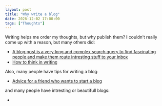 ```yaml
---
layout: post
title: "Why write a blog"
date: 2026-12-02 17:00:00
tags: ["Thoughts"]
---
```


Writing helps me order my thoughts, but why publish them? I couldn't really come up with a reason, but many others did:

- <a href="https://www.henrikkarlsson.xyz/p/search-query">A blog post is a very long and complex search query to find fascinating people and make them route intresting stuff to your inbox</a>
- <a href="https://www.henrikkarlsson.xyz/p/writing-to-think">How to think in writing</a>



Also, many people have tips for writing a blog:

- <a href="https://www.henrikkarlsson.xyz/p/start-a-blog">Advice for a friend who wants to start a blog</a>

and many people have intresting or beautifull blogs:

- 